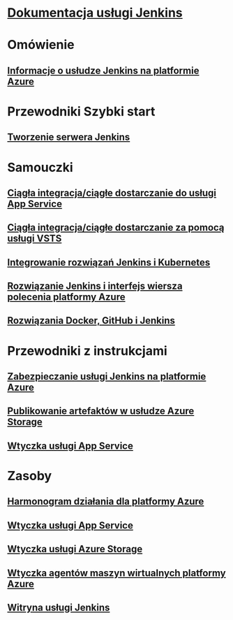 # [Dokumentacja usługi Jenkins](index.md)
# Omówienie
## [Informacje o usłudze Jenkins na platformie Azure](overview.md)
# Przewodniki Szybki start
## [Tworzenie serwera Jenkins](/azure/jenkins/install-jenkins-solution-template)
# Samouczki
## [Ciągła integracja/ciągłe dostarczanie do usługi App Service](/azure/jenkins/java-deploy-webapp-tutorial)
## [Ciągła integracja/ciągłe dostarczanie za pomocą usługi VSTS](https://www.visualstudio.com/docs/build/apps/jenkins/build-deploy-jenkins)
## [Integrowanie rozwiązań Jenkins i Kubernetes](/azure/container-service/container-service-kubernetes-jenkins)
## [Rozwiązanie Jenkins i interfejs wiersza polecenia platformy Azure](/azure/jenkins/execute-cli-jenkins-pipeline)
## [Rozwiązania Docker, GitHub i Jenkins](/azure/virtual-machines/linux/tutorial-jenkins-github-docker-cicd)
# Przewodniki z instrukcjami
## [Zabezpieczanie usługi Jenkins na platformie Azure](https://jenkins.io/blog/2017/04/20/secure-jenkins-on-azure/)
## [Publikowanie artefaktów w usłudze Azure Storage](/azure/storage/common/storage-java-jenkins-continuous-integration-solution)
## [Wtyczka usługi App Service](/azure/jenkins/deploy-Jenkins-app-service-plugin)
# Zasoby
## [Harmonogram działania dla platformy Azure](https://azure.microsoft.com/roadmap/)
## [Wtyczka usługi App Service](https://plugins.jenkins.io/azure-app-service)
## [Wtyczka usługi Azure Storage](https://plugins.jenkins.io/windows-azure-storage)
## [Wtyczka agentów maszyn wirtualnych platformy Azure](https://plugins.jenkins.io/azure-vm-agents)
## [Witryna usługi Jenkins](https://jenkins.io/)
